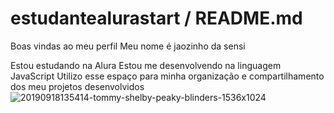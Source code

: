 # estudantealurastart / README.md
Boas vindas ao meu perfil 
Meu nome é jaozinho da sensi

Estou estudando na Alura
Estou me desenvolvendo na linguagem JavaScript
Utilizo esse espaço para minha organização e compartilhamento dos meu projetos desenvolvidos
![20190918135414-tommy-shelby-peaky-blinders-1536x1024](https://github.com/jaozinhoDaSensiIgnorante/estudantealurastart/assets/169501361/8a7f9d47-97d4-4354-9e2d-6db7c6b4751f)

